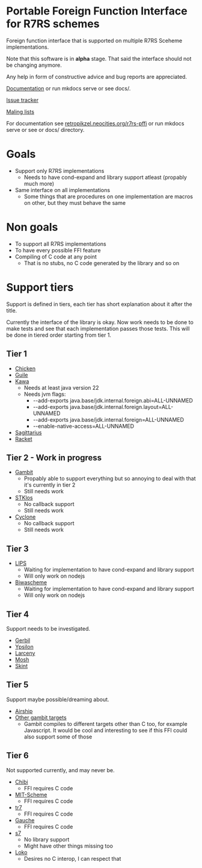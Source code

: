 # Portable Foreign Function Interface for R7RS schemes

Foreign function interface that is supported on multiple R7RS Sceheme implementations.

Note that this software is in **alpha** stage. That said the interface should not be changing anymore.

Any help in form of constructive advice and bug reports are appreciated.

[Documentation](https://retropikzel.neocities.org/r7rs-pffi/) or run mkdocs serve or see docs/.

[Issue tracker](https://todo.sr.ht/~retropikzel/r7rs-pffi)

[Maling lists](https://sr.ht/~retropikzel/r7rs-pffi/lists)

For documentation see [retropikzel.neocities.org/r7rs-pffi](retropikzel.neocities.org/r7rs-pffi)
or run mkdocs serve or see or docs/ directory.

# Goals

- Support only R7RS implementations
  - Needs to have cond-expand and library support atleast (propably much more)
- Same interface on all implementations
  - Some things that are procedures on one implementation are macros on other,
  but they must behave the same

# Non goals

- To support all R7RS implementations
- To have every possible FFI feature
- Compiling of C code at any point
    - That is no stubs, no C code generated by the library and so on

# Support tiers

Support is defined in tiers, each tier has short explanation about it after the title.

Currently the interface of the library is okay. Now work needs to be done to make tests and see
that each implementation passes those tests. This will be done in tiered order starting from tier 1.

## Tier 1

- [Chicken](https://www.call-cc.org/)
- [Guile](https://www.gnu.org/software/guile/)
- [Kawa](https://www.gnu.org/software/kawa/index.html)
    - Needs at least java version 22
    - Needs jvm flags:
        - --add-exports java.base/jdk.internal.foreign.abi=ALL-UNNAMED
        - --add-exports java.base/jdk.internal.foreign.layout=ALL-UNNAMED
        - --add-exports java.base/jdk.internal.foreign=ALL-UNNAMED
        - --enable-native-access=ALL-UNNAMED
- [Sagittarius](https://bitbucket.org/ktakashi/sagittarius-scheme/wiki/Home)
- [Racket](https://racket-lang.org/)

## Tier 2 - Work in progress

- [Gambit](https://gambitscheme.org)
    - Propably able to support everything but so annoying to deal with that it's currently in tier 2
    - Still needs work
- [STKlos](https://stklos.net/)
    - No callback support
    - Still needs work
- [Cyclone](https://justinethier.github.io/cyclone/)
    - No callback support
    - Still needs work

## Tier 3

- [LIPS](https://lips.js.org/)
    - Waiting for implementation to have cond-expand and library support
    - Will only work on nodejs
- [Biwascheme](https://www.biwascheme.org/)
    - Waiting for implementation to have cond-expand and library support
    - Will only work on nodejs

## Tier 4

Support needs to be investigated.

- [Gerbil](https://cons.io/)
- [Ypsilon](http://www.littlewingpinball.com/doc/en/ypsilon/)
- [Larceny](https://larcenists.org/)
- [Mosh](https://mosh.monaos.org)
- [Skint](https://github.com/false-schemers/skint)

## Tier 5

Support maybe possible/dreaming about.

- [Airship](https://gitlab.com/mbabich/airship-scheme)
- [Other gambit targets](https://gambitscheme.org/)
  - Gambit compiles to different targets other than C too, for example Javascript. It would be cool
  and interesting to see if this FFI could also support some of those

## Tier 6

Not supported currently, and may never be.

- [Chibi](https://synthcode.com/scheme/chibi)
    - FFI requires C code
- [MIT-Scheme](https://www.gnu.org/software/mit-scheme/)
    - FFI requires C code
- [tr7](https://gitlab.com/jobol/tr7)
    - FFI requires C code
- [Gauche](https://practical-scheme.net/gauche/)
    - FFI requires C code
- [s7](https://scheme.fail://ccrma.stanford.edu/software/snd/snd/s7.html)
    - No library support
    - Might have other things missing too
- [Loko](https://scheme.fail/)
    - Desires no C interop, I can respect that

